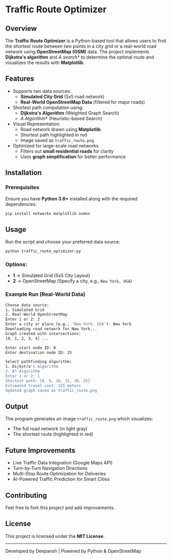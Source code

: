 # Traffic Route Optimizer

## Overview
The **Traffic Route Optimizer** is a Python-based tool that allows users to find the shortest route between two points in a city grid or a real-world road network using **OpenStreetMap (OSM)** data. The project implements **Dijkstra's algorithm** and **A* search** to determine the optimal route and visualizes the results with **Matplotlib**.

## Features
- Supports two data sources:
  - **Simulated City Grid** (5x5 road network)
  - **Real-World OpenStreetMap Data** (filtered for major roads)
- Shortest path computation using:
  - **Dijkstra's Algorithm** (Weighted Graph Search)
  - **A* Algorithm** (Heuristic-based Search)
- Visual Representation:
  - Road network drawn using **Matplotlib**
  - Shortest path highlighted in red
  - Image saved as `traffic_route.png`
- Optimized for large-scale road networks
  - Filters out **small residential roads** for clarity
  - Uses **graph simplification** for better performance

## Installation
### Prerequisites
Ensure you have **Python 3.8+** installed along with the required dependencies:
```sh
pip install networkx matplotlib osmnx
```

## Usage
Run the script and choose your preferred data source:
```sh
python traffic_route_optimizer.py
```
### Options:
- **1** → Simulated Grid (5x5 City Layout)
- **2** → OpenStreetMap (Specify a city, e.g., `New York, USA`)

### Example Run (Real-World Data)
```sh
Choose data source:
1. Simulated Grid
2. Real-World OpenStreetMap
Enter 1 or 2: 2
Enter a city or place (e.g., 'New York, USA'): New York
Downloading road network for New York...
Graph created with intersections:
[0, 1, 2, 3, 4] ...

Enter start node ID: 0
Enter destination node ID: 25

Select pathfinding algorithm:
1. Dijkstra's Algorithm
2. A* Algorithm
Enter 1 or 2: 1
Shortest path: [0, 5, 10, 15, 20, 25]
Estimated travel cost: 125 meters
Updated graph saved as traffic_route.png
```

## Output
The program generates an image `traffic_route.png` which visualizes:
- The full road network (in light gray)
- The shortest route (highlighted in red)

## Future Improvements
- Live Traffic Data Integration (Google Maps API)
- Turn-by-Turn Navigation Directions
- Multi-Stop Route Optimization for Deliveries
- AI-Powered Traffic Prediction for Smart Cities

## Contributing
Feel free to fork this project and add improvements.

## License
This project is licensed under the **MIT License**.

---
Developed by Deepansh | Powered by Python & OpenStreetMap

